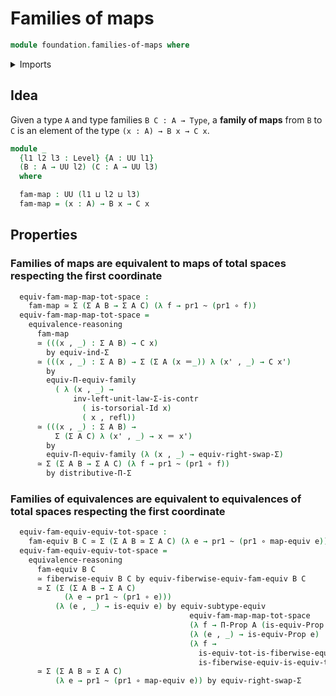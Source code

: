 # Families of maps

```agda
module foundation.families-of-maps where
```

<details><summary>Imports</summary>

```agda
open import foundation.dependent-pair-types
open import foundation.equivalences
open import foundation.type-arithmetic-dependent-pair-types
open import foundation.universal-property-dependent-pair-types
open import foundation.universe-levels

open import foundation-core.contractible-types
open import foundation-core.families-of-equivalences
open import foundation-core.function-types
open import foundation-core.functoriality-dependent-function-types
open import foundation-core.functoriality-dependent-pair-types
open import foundation-core.homotopies
open import foundation-core.identity-types
open import foundation-core.propositions
open import foundation-core.subtypes
open import foundation-core.torsorial-type-families
open import foundation-core.type-theoretic-principle-of-choice
```

</details>

## Idea

Given a type `A` and type families `B C : A → Type`, a **family of maps** from
`B` to `C` is an element of the type `(x : A) → B x → C x`.

```agda
module _
  {l1 l2 l3 : Level} {A : UU l1}
  (B : A → UU l2) (C : A → UU l3)
  where

  fam-map : UU (l1 ⊔ l2 ⊔ l3)
  fam-map = (x : A) → B x → C x
```

## Properties

### Families of maps are equivalent to maps of total spaces respecting the first coordinate

```agda
  equiv-fam-map-map-tot-space :
    fam-map ≃ Σ (Σ A B → Σ A C) (λ f → pr1 ~ (pr1 ∘ f))
  equiv-fam-map-map-tot-space =
    equivalence-reasoning
      fam-map
      ≃ (((x , _) : Σ A B) → C x)
        by equiv-ind-Σ
      ≃ (((x , _) : Σ A B) → Σ (Σ A (x ＝_)) λ (x' , _) → C x')
        by
        equiv-Π-equiv-family
          ( λ (x , _) →
              inv-left-unit-law-Σ-is-contr
                ( is-torsorial-Id x)
                ( x , refl))
      ≃ (((x , _) : Σ A B) →
          Σ (Σ A C) λ (x' , _) → x ＝ x')
        by
        equiv-Π-equiv-family (λ (x , _) → equiv-right-swap-Σ)
      ≃ Σ (Σ A B → Σ A C) (λ f → pr1 ~ (pr1 ∘ f))
        by distributive-Π-Σ
```

### Families of equivalences are equivalent to equivalences of total spaces respecting the first coordinate

```agda
  equiv-fam-equiv-equiv-tot-space :
    fam-equiv B C ≃ Σ (Σ A B ≃ Σ A C) (λ e → pr1 ~ (pr1 ∘ map-equiv e))
  equiv-fam-equiv-equiv-tot-space =
    equivalence-reasoning
      fam-equiv B C
      ≃ fiberwise-equiv B C by equiv-fiberwise-equiv-fam-equiv B C
      ≃ Σ (Σ (Σ A B → Σ A C)
            (λ e → pr1 ~ (pr1 ∘ e)))
          (λ (e , _) → is-equiv e) by equiv-subtype-equiv
                                        equiv-fam-map-map-tot-space
                                        (λ f → Π-Prop A (is-equiv-Prop ∘ f))
                                        (λ (e , _) → is-equiv-Prop e)
                                        (λ f →
                                          is-equiv-tot-is-fiberwise-equiv ,
                                          is-fiberwise-equiv-is-equiv-tot)
      ≃ Σ (Σ A B ≃ Σ A C)
          (λ e → pr1 ~ (pr1 ∘ map-equiv e)) by equiv-right-swap-Σ
```
